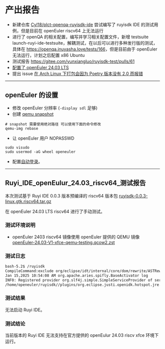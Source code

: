 # 产出报告

- 新建仓库 [Cyl18/plct-openqa-ruyisdk-ide](https://github.com/Cyl18/plct-openqa-ruyisdk-ide) 尝试编写了 ruyisdk IDE 的测试用例，但是目前在 openEuler riscv64 上无法运行
- 进行了 openQA 的相关配置，编写并学习相关配置文件，新增 testsuite launch-ruyi-ide-testsuite，解耦测试，在以后可以进行多种发行版的测试，具体在 <https://openqa.inuyasha.love/tests/166>，但是目前由于 openEuler 无法运行，计划之后配置 x86 Ubuntu
- 测试报告 <https://gitee.com/yunxiangluo/ruyisdk-test/pulls/61>
- [配置了 openEuler 24.03 LTS](https://github.com/Cyl18/plct-openqa-ruyisdk-ide/blob/main/scripts/launch-openEulur24.sh) 
- 提出 issue [在 Arch Linux 下打包会因为 Poetry 版本没有 2.0 而报错](https://github.com/ruyisdk/ruyi/issues/261)

---

## openEuler 的设置

- 修改 openEuler 分辨率 (`-display sdl` 足够)
- 创建 [qemu snapshot](https://wiki.qemu.org/Documentation/CreateSnapshot)

```
# snapshot 需要使用绝对路径 可以使用下面的命令修改
qemu-img rebase
```

- 让 openEuler 用户 NOPASSWD

```shell
sudo visudo
sudo usermod -aG wheel openeuler
```

- 配置[自动登录](https://wiki.archlinux.org/title/LightDM)。

---

## Ruyi_IDE_openEulur_24.03_riscv64_测试报告

本次测试基于 Ruyi IDE 0.0.3 版本预编译的 riscv64 版本包 [ruyisdk-0.0.3-linux.gtk.riscv64.tar.gz](https://mirror.iscas.ac.cn/ruyisdk/ide/0.0.3/ruyisdk-0.0.3-linux.gtk.riscv64.tar.gz)

在 openEuler 24.03 LTS riscv64 进行了手动测试。

### 测试环境说明

- openEuler 2403 riscv64 镜像使用 openEuler 提供的 QEMU 镜像 [openEuler-24.03-V1-xfce-qemu-testing.qcow2.zst](https://mirror.iscas.ac.cn/openeuler-sig-riscv/openEuler-RISC-V/testing/2403LTS-test/v1/QEMU/)

### 测试日志

```bash
bash-5.2$ /ruyisdk
CompileCommand:exclude org/eclipse/idt/internal/core/dom/rewrite/ASTRewriteAnayzer.getExtendedRange bool exclude = true
Jan 15,2025 10:54:08 AM org.apache.aries.spifly.BaseActivator log
INF0: Registered provider org.slf4j.simple.SimpleServiceProvider of service orgslf4j.spi.SLF4JServiceProvider in bundle slf4j.simple
/home/openeuler/ruyisdk//plugins/org.eclipse.justi.openidk.hotspot.jre.full.linux,riscy64 21.0,5,20241023-1957/jre/bin/java: symbol lookup error: /home/openeuler/ruyisdk/configuration/org,eclipse.osgi/548/0/.cp/libswt-pi3-gtk-4967r8.so: undefined symbol:g_once_init_enter_pointer
```

### 测试结果

无法启动 Ruyi IDE。

### 测试结论

当前版本的 Ruyi IDE 无法支持在官方提供的 openEulur 24.03 riscv xfce 环境下运行。
